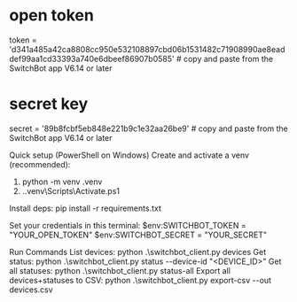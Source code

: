 # open token
token = 'd341a485a42ca8808cc950e532108897cbd06b1531482c71908990ae8eaddef99aa1cd33393a740e6dbeef86907b0585' # copy and paste from the SwitchBot app V6.14 or later
# secret key
secret = '89b8fcbf5eb848e221b9c1e32aa26be9' # copy and paste from the SwitchBot app V6.14 or later


Quick setup (PowerShell on Windows)
Create and activate a venv (recommended):
1. python -m venv .venv
2. .\.venv\Scripts\Activate.ps1

Install deps:
pip install -r requirements.txt

Set your credentials in this terminal:
$env:SWITCHBOT_TOKEN = "YOUR_OPEN_TOKEN"
$env:SWITCHBOT_SECRET = "YOUR_SECRET"


Run Commands
List devices: python .\switchbot_client.py devices
Get status: python .\switchbot_client.py status --device-id "<DEVICE_ID>"
Get all statuses: python .\switchbot_client.py status-all
Export all devices+statuses to CSV: python .\switchbot_client.py export-csv --out devices.csv